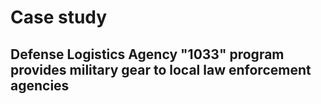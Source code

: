 # Case study

## Defense Logistics Agency "1033" program provides military gear to local law enforcement agencies
